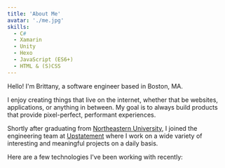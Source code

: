 ```yaml
---
title: 'About Me'
avatar: './me.jpg'
skills:
  - C#
  - Xamarin
  - Unity
  - Hexo
  - JavaScript (ES6+)
  - HTML & (S)CSS
---
```


Hello! I'm Brittany, a software engineer based in Boston, MA.

I enjoy creating things that live on the internet, whether that be websites, applications, or anything in between. My goal is to always build products that provide pixel-perfect, performant experiences.

Shortly after graduating from [Northeastern University](https://www.ccis.northeastern.edu/), I joined the engineering team at [Upstatement](https://www.upstatement.com/) where I work on a wide variety of interesting and meaningful projects on a daily basis.

Here are a few technologies I've been working with recently:
